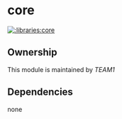 
# core
        
[![:libraries:core](https://github.com/albertlatacz/shift-left-kotlin/actions/workflows/core-build.yml/badge.svg)](https://github.com/albertlatacz/shift-left-kotlin/actions/workflows/core-build.yml)


## Ownership
This module is maintained by *TEAM1*


## Dependencies
none

